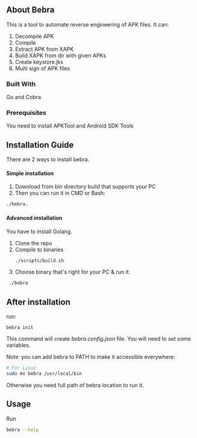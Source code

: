 ## About Bebra

This is a tool to automate reverse engineering of APK files. It can:

1. Decompile APK
2. Compile
3. Extract APK from XAPK
4. Build XAPK from dir with given APKs
5. Create keystore.jks
6. Multi sign of APK files

### Built With

Go and Cobra

### Prerequisites

You need to install APKTool and Android SDK Tools

## Installation Guide

There are 2 ways to install bebra.

#### Simple installation

1. Download from bin directory build that supports your PC
2. Then you can run it in CMD or Bash:

```sh
./bebra.
```

#### Advanced installation

You have to install Golang.

1. Clone the repo
2. Compile to binaries
   ```sh
   ./scripts/build.sh
   ```
3. Choose binary that's right for your PC & run it:

```bash
 ./bebra
```

## After installation

run:

```
bebra init
```

This command will create _bebra.config.json_ file. You will need to set some variables.

Note: you can add bebra to PATH to make it accessible everywhere:

```bash
# For Linux
sudo mv bebra /usr/local/bin
```

Otherwise you need full path of bebra location to run it.

## Usage

Run

```bash
bebra --help
```
